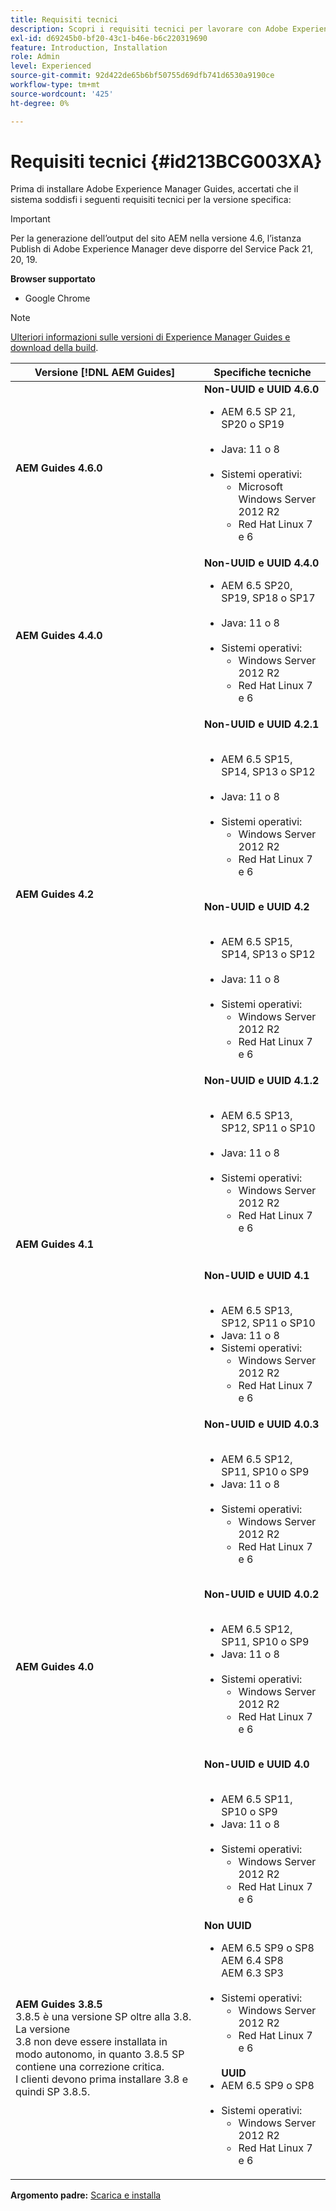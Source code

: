 ```yaml
---
title: Requisiti tecnici
description: Scopri i requisiti tecnici per lavorare con Adobe Experience Manager Guides
exl-id: d69245b0-bf20-43c1-b46e-b6c220319690
feature: Introduction, Installation
role: Admin
level: Experienced
source-git-commit: 92d422de65b6bf50755d69dfb741d6530a9190ce
workflow-type: tm+mt
source-wordcount: '425'
ht-degree: 0%

---
```


# Requisiti tecnici {#id213BCG003XA}

Prima di installare Adobe Experience Manager Guides, accertati che il sistema soddisfi i seguenti requisiti tecnici per la versione specifica:

>[!IMPORTANT]
>
> Per la generazione dell’output del sito AEM nella versione 4.6, l’istanza Publish di Adobe Experience Manager deve disporre del Service Pack 21, 20, 19.




**Browser supportato**

- Google Chrome


>[!NOTE]
>
> [Ulteriori informazioni sulle versioni di Experience Manager Guides e download della build](../release-info/latest-release-info.md).


| Versione [!DNL AEM Guides] | Specifiche tecniche |
|---|---|
| **AEM Guides 4.6.0** | **Non-UUID e UUID 4.6.0** <ul><li> AEM 6.5 SP 21, SP20 o SP19<br><br> <li>   Java: 11 o 8 <br><br>   <li>Sistemi operativi: <ul><li>Microsoft Windows Server 2012 R2 <br> <li>Red Hat Linux 7 e 6</ul> |
| **AEM Guides 4.4.0** | **Non-UUID e UUID 4.4.0** <ul><li> AEM 6.5 SP20, SP19, SP18 o SP17 <br><br> <li>   Java: 11 o 8 <br><br>   <li>Sistemi operativi: <ul><li> Windows Server 2012 R2 <br> <li>Red Hat Linux 7 e 6</ul> |
| **AEM Guides 4.2** | **Non-UUID e UUID 4.2.1**<br><br><ul> <li>AEM 6.5 SP15, SP14, SP13 o SP12 <br><br><li>Java: 11 o 8   <br><br><li> Sistemi operativi: <ul><li>Windows Server 2012 R2  <li>Red Hat Linux 7 e 6</ul></ul> <br>**Non-UUID e UUID 4.2**<br><br><ul> <li>AEM 6.5 SP15, SP14, SP13 o SP12 <br><br><li>Java: 11 o 8<br><br> <li> Sistemi operativi: <ul><li>Windows Server 2012 R2 <br> <li>Red Hat Linux 7 e 6</ul> |
| **AEM Guides 4.1** | **Non-UUID e UUID 4.1.2**<br><br> <ul><li>AEM 6.5 SP13, SP12, SP11 o SP10 <br><br> <li>Java: 11 o 8<br><br> <li>Sistemi operativi: <ul><li>Windows Server 2012 R2 <br><li> Red Hat Linux 7 e 6 </ul></ul><br><br> **Non-UUID e UUID 4.1**<br><br><ul> <li>AEM 6.5 SP13, SP12, SP11 o SP10 <br><li>Java: 11 o 8<li>Sistemi operativi: <ul><li>Windows Server 2012 R2 <br> <li> Red Hat Linux 7 e 6 |
| **AEM Guides 4.0** | **Non-UUID e UUID 4.0.3**<br><br><ul><li> AEM 6.5 SP12, SP11, SP10 o SP9 <br><li>Java: 11 o 8 <br><br> <li>Sistemi operativi: <ul><li>Windows Server 2012 R2 <br> <li>Red Hat Linux 7 e 6<br><br> </ul></ul>**Non-UUID e UUID 4.0.2** <br><br><ul><li> AEM 6.5 SP12, SP11, SP10 o SP9 <br><li>Java: 11 o 8 <br><br> <li>Sistemi operativi: <ul><li>Windows Server 2012 R2 <br> <li>Red Hat Linux 7 e 6<br><br> </ul></ul>**Non-UUID e UUID 4.0**<br> <br> <ul><li>AEM 6.5 SP11, SP10 o SP9 <br><li>Java: 11 o 8<br><br><li> Sistemi operativi: <ul><li>Windows Server 2012 R2 <br> <li> Red Hat Linux 7 e 6 |
| **AEM Guides 3.8.5** <br> 3.8.5 è una versione SP oltre alla 3.8. La versione <br>3.8 non deve essere installata in modo autonomo, in quanto 3.8.5 SP contiene una correzione critica. <br>I clienti devono prima installare 3.8 e quindi SP 3.8.5. | **Non UUID** <br> <ul><li>AEM 6.5 SP9 o SP8 <br> AEM 6.4 SP8 <br> AEM 6.3 SP3   <br><br> <li>Sistemi operativi: <ul><li>Windows Server 2012 R2 <br> <li> Red Hat Linux 7 e 6</ul><br> **UUID** <br><li> AEM 6.5 SP9 o SP8 <br><br> <li> Sistemi operativi: <ul><li>Windows Server 2012 R2 <br> <li>Red Hat Linux 7 e 6 |


**Argomento padre:** [Scarica e installa](download-install.md)
